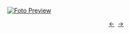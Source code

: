[![Foto Preview](preview/n904.avif)](https://20essentials.github.io/project-000-904)

<div align="center" style="display: flex; justify-content: center;">
  <a  href="https://github.com/20essentials/project-000-903" target="_blank">&#8592;</a>
  &nbsp;&nbsp;
  <a  href="https://github.com/20essentials/project-000-905" target="_blank">&#8594;</a>
</div>
